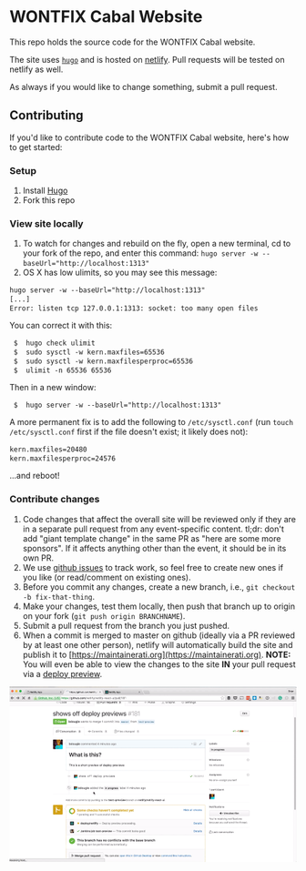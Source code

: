 # WONTFIX Cabal Website

This repo holds the source code for the WONTFIX Cabal website.

The site uses [`hugo`](https://gohugo.io/) and is hosted on [netlify](https://www.netlify.com/). Pull requests will be tested on netlify as well.

As always if you would like to change something, submit a pull request.

## Contributing

If you'd like to contribute code to the WONTFIX Cabal website, here's how to get
started:

### Setup
1. Install [Hugo](http://gohugo.io)
1. Fork this repo

### View site locally
1. To watch for changes and rebuild on the fly, open a new terminal, cd to your
fork of the repo, and enter this command:
`hugo server -w --baseUrl="http://localhost:1313"`
1. OS X has low ulimits, so you may see this message:
```
hugo server -w --baseUrl="http://localhost:1313"
[...]
Error: listen tcp 127.0.0.1:1313: socket: too many open files
```

You can correct it with this:
```
 $  hugo check ulimit
 $  sudo sysctl -w kern.maxfiles=65536
 $  sudo sysctl -w kern.maxfilesperproc=65536
 $  ulimit -n 65536 65536
```
Then in a new window:
```
 $  hugo server -w --baseUrl="http://localhost:1313"
```

A more permanent fix is to add the following to `/etc/sysctl.conf` (run
`touch /etc/sysctl.conf` first if the file doesn't exist; it likely does not):

```
kern.maxfiles=20480
kern.maxfilesperproc=24576
```
...and reboot!

### Contribute changes
1. Code changes that affect the overall site will be reviewed only if they are
in a separate pull request from any event-specific content. tl;dr: don't add
"giant template change" in the same PR as "here are some more sponsors". If it
affects anything other than the event, it should be in its own PR.
1. We use [github issues](https://github.com/maintainerati/wontfix-cabal-site/issues)
to track work, so feel free to create new ones if you like (or read/comment on
existing ones).
1. Before you commit any changes, create a new branch, i.e., `git checkout -b fix-that-thing`.
1. Make your changes, test them locally, then push that branch up to origin on
your fork (`git push origin BRANCHNAME`).
1. Submit a pull request from the branch you just pushed.
1. When a commit is merged to master on github (ideally via a PR reviewed by at
least one other person), netlify will automatically build the site and publish
it to [https://maintainerati.org](https://maintainerati.org).
**NOTE:** You will even be able to view the changes to the site **IN** your pull request
via a [deploy preview](https://www.netlify.com/blog/2016/07/20/introducing-deploy-previews).

![deploy-preview](static/deploy-preview.gif)
